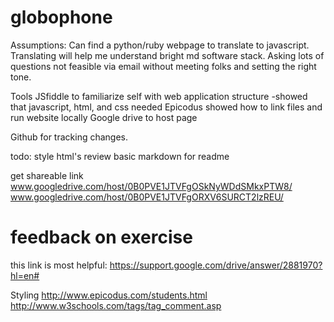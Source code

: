 # globophone
Assumptions:
Can find a python/ruby webpage to translate to javascript.
Translating will help me understand bright md software stack.
Asking lots of questions not feasible via email without meeting folks and setting the right tone.

Tools
JSfiddle to familiarize self with web application structure
-showed that javascript, html, and css needed
Epicodus showed how to link files and run website locally
Google drive to host page

Github for tracking changes.

todo:
style html's
review basic markdown for readme

get shareable link
www.googledrive.com/host/0B0PVE1JTVFgOSkNyWDdSMkxPTW8/
www.googledrive.com/host/0B0PVE1JTVFgORXV6SURCT2lzREU/

# feedback on exercise
this link is most helpful: https://support.google.com/drive/answer/2881970?hl=en#

Styling
http://www.epicodus.com/students.html
http://www.w3schools.com/tags/tag_comment.asp